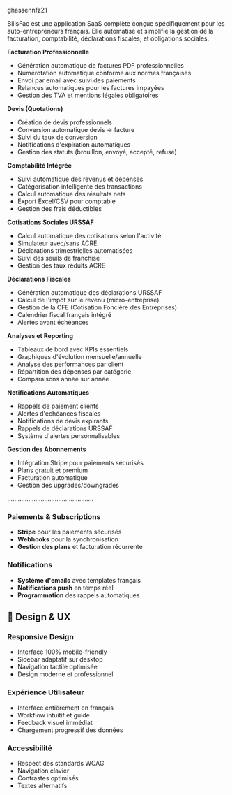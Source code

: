ghassennfz21

BillsFac est une application SaaS complète conçue spécifiquement pour les auto-entrepreneurs français. Elle automatise et simplifie la gestion de la facturation, comptabilité, déclarations fiscales, et obligations sociales.



 **Facturation Professionnelle**
- Génération automatique de factures PDF professionnelles
- Numérotation automatique conforme aux normes françaises
- Envoi par email avec suivi des paiements
- Relances automatiques pour les factures impayées
- Gestion des TVA et mentions légales obligatoires

 **Devis (Quotations)**
- Création de devis professionnels
- Conversion automatique devis → facture
- Suivi du taux de conversion
- Notifications d'expiration automatiques
- Gestion des statuts (brouillon, envoyé, accepté, refusé)

 **Comptabilité Intégrée**
- Suivi automatique des revenus et dépenses
- Catégorisation intelligente des transactions
- Calcul automatique des résultats nets
- Export Excel/CSV pour comptable
- Gestion des frais déductibles

 **Cotisations Sociales URSSAF**
- Calcul automatique des cotisations selon l'activité
- Simulateur avec/sans ACRE
- Déclarations trimestrielles automatisées
- Suivi des seuils de franchise
- Gestion des taux réduits ACRE

 **Déclarations Fiscales**
- Génération automatique des déclarations URSSAF
- Calcul de l'impôt sur le revenu (micro-entreprise)
- Gestion de la CFE (Cotisation Foncière des Entreprises)
- Calendrier fiscal français intégré
- Alertes avant échéances

 **Analyses et Reporting**
- Tableaux de bord avec KPIs essentiels
- Graphiques d'évolution mensuelle/annuelle
- Analyse des performances par client
- Répartition des dépenses par catégorie
- Comparaisons année sur année

 **Notifications Automatiques**
- Rappels de paiement clients
- Alertes d'échéances fiscales
- Notifications de devis expirants
- Rappels de déclarations URSSAF
- Système d'alertes personnalisables

 **Gestion des Abonnements**
- Intégration Stripe pour paiements sécurisés
- Plans gratuit et premium
- Facturation automatique
- Gestion des upgrades/downgrades

.................................................


### **Paiements & Subscriptions**
- **Stripe** pour les paiements sécurisés
- **Webhooks** pour la synchronisation
- **Gestion des plans** et facturation récurrente

### **Notifications**
- **Système d'emails** avec templates français
- **Notifications push** en temps réel
- **Programmation** des rappels automatiques

## 📱 Design & UX

### **Responsive Design**
- Interface 100% mobile-friendly
- Sidebar adaptatif sur desktop
- Navigation tactile optimisée
- Design moderne et professionnel

### **Expérience Utilisateur**
- Interface entièrement en français
- Workflow intuitif et guidé
- Feedback visuel immédiat
- Chargement progressif des données

### **Accessibilité**
- Respect des standards WCAG
- Navigation clavier
- Contrastes optimisés
- Textes alternatifs




